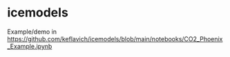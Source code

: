 # icemodels

Example/demo in https://github.com/keflavich/icemodels/blob/main/notebooks/CO2_Phoenix_Example.ipynb

